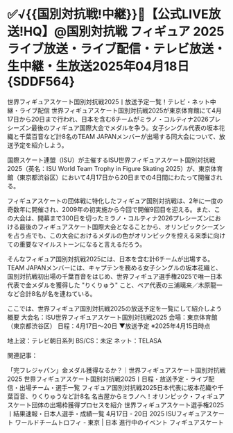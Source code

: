 # ✅√{{国別対抗戦!中継}}🏃‍【公式LIVE放送!HQ】@国別対抗戦 フィギュア 2025ライブ放送・ライブ配信・テレビ放送・生中継・生放送2025年04月18日{SDDF564}


世界フィギュアスケート国別対抗戦2025丨放送予定一覧！テレビ・ネット中継・ライブ配信
世界フィギュアスケート国別対抗戦2025が東京体育館にて4月17日から20日まで行われ、日本を含む6チームがミラノ・コルティナ2026プレシーズン最後のフィギュア国際大会でメダルを争う。女子シングル代表の坂本花織と千葉百音など計8名のTEAM JAPANメンバーが出場する同大会について、放送予定を紹介しよう。

国際スケート連盟（ISU）が主催するISU世界フィギュアスケート国別対抗戦2025（英名：ISU World Team Trophy in Figure Skating 2025）が、東京体育館（東京都渋谷区）において4月17日から20日までの4日間にわたって開催される。

フィギュアスケートの団体戦に特化したフィギュア国別対抗戦は、2年に一度の奇数年に開催され、2009年の初実施から今回で開催9回目を迎える。また、この大会は、開幕まで300日を切ったミラノ・コルティナ2026プレシーズンにおける最後のフィギュアスケート国際大会となることから、オリンピックシーズンを占う点でも、この大会におけるメダルの色がオリンピックを控える来季に向けての重要なマイルストーンになると言えるだろう。

そんなフィギュア国別対抗戦2025には、日本を含む計6チームが出場する。TEAM JAPANメンバーには、キャプテンを務める女子シングルの坂本花織と、国別対抗戦初出場の千葉百音をはじめ、世界フィギュア選手権2025で唯一日本代表で金メダルを獲得した "りくりゅう" こと、ペア代表の三浦璃来／木原龍一など合計8名が名を連ねている。

ここでは、世界フィギュア国別対抗戦2025の放送予定を一覧にして紹介しよう
概要
大会名：ISU世界フィギュアスケート国別対抗戦2025
会場：東京体育館（東京都渋谷区）
日程：4月17日〜20日
▼放送予定
※2025年4月15日時点

地上波：テレビ朝日系列
BS/CS：未定
ネット：TELASA

関連記事：

「完フレジャパン」金メダル獲得なるか？｜世界フィギュアスケート国別対抗戦2025
世界フィギュアスケート国別対抗戦2025丨日程・放送予定・ライブ配信・出場チーム・選手一覧
フィギュア国別対抗戦2025日本代表に坂本花織や千葉百音、りくりゅうなど計8名
名古屋からミラノへ！オリンピック・フィギュアスケート団体の出場枠獲得プロセスを紹介
世界フィギュアスケート選手権2025丨結果速報・日本人選手・成績一覧
4月17日 - 20日
2025 ISUフィギュアスケート ワールドチームトロフィ - 東京 | 日本
進行中のイベント
フィギュアスケート